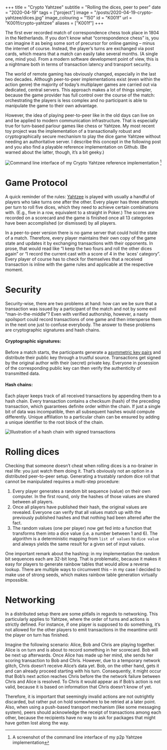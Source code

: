 +++
title = "Crypto Yahtzee"
subtitle = "Rolling the dices, peer to peer"
date = "2020-04-19"
tags = ["project"]
image = "/posts/2020-04-19-crypto-yahtzee/dices.jpg"
image_colouring = "150"
id = "K001f"
url = "K001f/crypto-yahtzee"
aliases = ["K001f"]
+++

The first ever recorded match of correspondence chess took place in 1804 in the Netherlands. If you don’t know what “correspondence chess” is, you can imagine it as being some sort of precursor for online gaming – minus the internet of course. Instead, the player’s turns are exchanged via post cards, which means that a match can easily take several months. (A single one, mind you). From a modern software development point of view, this is a nightmare both in terms of transaction latency and transport security.

The world of remote gaming has obviously changed, especially in the last two decades. Although peer-to-peer implementations exist (even within the action genre) the majority of today’s multiplayer games are carried out via dedicated, central servers. This approach makes a lot of things simpler, because the game provider has full control over the course of the match: orchestrating the players is less complex and no participant is able to manipulate the game to their own advantage.

However, the idea of playing peer-to-peer like in the old days can live on and be applied to modern communication infrastructure. That is especially true for turn-based parlour games like chess or Yahtzee. My most recent toy project was the implementation of a transactionally robust and cryptographically secure mechanism to play the dice game Yahtzee without needing an authoritative server. I describe this concept in the following post and you also find a playable reference implementation on Github. (Be warned about the latter, though, it’s a bit geeky.)

![Command line interface of my Crypto Yahtzee reference implementation](/posts/2020-04-19-crypto-yahtzee/game-screenshot.jpg)
[^1]

# Game Protocol

A quick reminder of the rules: [Yahtzee](https://en.wikipedia.org/wiki/Yahtzee) is played with usually a handful of players who take turns one after the other. Every player has three attempts per turn to roll five dices,  which they need to achieve certain combinations with. (E.g., five in a row, equivalent to a straight in Poker.) The scores are recorded on a scorecard and the game is finished once all 13 categories have been accomplished (or dismissed) by all players.

In a peer-to-peer version there is no game server that could hold the state of a match. Therefore, every player maintains their own copy of the game state and updates it by exchanging transactions with their opponents. In prose, that would read like “I keep the two fours and roll the other dices again” or “I record the current cast with a score of 4 in the ‘aces’ category”. Every player of course has to check for themselves that a received transaction is inline with the game rules and applicable at the respective moment.

# Security

Security-wise, there are two problems at hand: how can we be sure that a transaction was issued by a participant of the match and not by some evil “man-in-the-middle”? Even with verified authorship, however, a nasty spoilsport could record transactions of one game and then intersperse them in the next one just to confuse everybody. The answer to these problems are cryptographic signatures and hash chains.

#### Cryptographic signatures:
Before a match starts, the participants generate a [asymmetric key pairs](https://en.wikipedia.org/wiki/Public-key_cryptography) and distribute their public key through a trustful source. Transactions get signed by the original author with their (secret) private key. Everyone in posession of the corresponding public key can then verify the authenticity of transmitted data.

#### Hash chains:
Each player keeps track of all received transactions by appending them to a hash chain. Every transaction contains a checksum (hash) of the preceding transaction, which guarantees definite order within the chain. If just a single bit of data was incompatible, then all subsequent hashes would compute differently. Unique affiliation to a particular chain can be ensured by adding a unique identifier to the root block of the chain.

![Illustration of a hash chain with signed transactions]()

# Rolling dices

Checking that someone doesn’t cheat when rolling dices is a no-brainer in real life: you just watch them doing it. That’s obviously not an option in a distributed peer-to-peer setup. Generating a trustably random dice roll that cannot be manipulated requires a multi-step procedure:

1. Every player generates a random bit sequence (value) on their own computer. In the first round, only the hashes of those values are shared between all players.
2. Once all players have published their hash, the original values are revealed. Everyone can verify that all values match up with the previously published hashes and that nothing had been altered after the fact.
3. The random values (one per player) now get fed into a function that transforms them into a dice value (i.e. a number between 1 and 6). The algorithm is a deterministic mapping from `list of values` to `dice value` and always yields the same result for a given set of input values.

One important remark about the hashing: in my implementation the random bit sequences each are 32-bit long. That is problematic, because it makes it easy for players to generate rainbow tables that would allow a reverse lookup. There are multiple ways to circumvent this – in my case I decided to make use of strong seeds, which makes rainbow table generation virtually impossible.

# Networking

In a distributed setup there are some pitfalls in regards to networking. This particularly applies to Yahtzee, where the order of turns and actions is strictly defined. For instance, if one player is supposed to do something, it’s not allowed for the other players to emit transactions in the meantime until the player on turn has finished.

Imagine the following scenario: Alice, Bob and Chris are playing together. Alice is on turn and is about to record something in her scorecard. Bob will be next up afterwards. Once Alice has made up her mind, she sends her scoring transaction to Bob and Chris. However, due to a temporary network glitch, Chris doesn’t receive Alice’s data yet. Bob, on the other hand, gets it and can already proceed starting with his turn. Consequently, it might occur that Bob’s next action reaches Chris before the the network failure between Chris and Alice is resolved. To Chris it would appear as if Bob’s action is not valid, because it is based on information that Chris doesn’t know of yet.

Therefore, it is important that seemingly invalid actions are not outrightly discarded, but rather put on hold somewhere to be retried at a later point. Also, when using a push-based transport mechanism (like some messaging system), peers should acknowledge the receipt of transactions among each other, because the recipients have no way to ask for packages that might have gotten lost along the way.


[^1]: A screenshot of the command line interface of my p2p Yahtzee implementation
